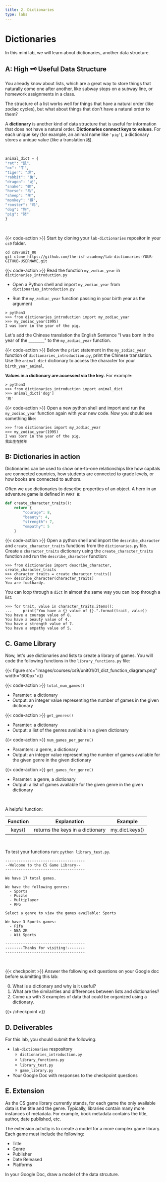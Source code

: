 ```yaml
---
title: 2. Dictionaries
type: labs
---
```


# Dictionaries 

In this mini lab, we will learn about dictionaries, another data structure. 


## A: High 🗝 Useful Data Structure

You already know about lists, which are a great way to store things that naturally come one after another, like subway stops on a subway line, or homework assignments in a class. 

The structure of a list works well for things that have a natural order (like zodiac cycles), but what about things that don't have a natural order to them?

A **dictionary** is another kind of data structure that is useful for information that does not have a natural order. **Dictionaries connect keys to values**. For each unique key (for example, an animal name like `'pig'`), a dictionary stores a unique value (like a translation `猪`). 

<br>


```python
animal_dict = {
"rat": "鼠",
"ox": "牛",
"tiger": "虎",
"rabbit": "兔",
"dragon": "龙",
"snake": "蛇",
"horse": "马",
"sheep": "羊",
"monkey": "猴",
"rooster": "鸡",
"dog": "狗",
"pig": "猪"
}
```


<br>


{{< code-action >}} Start by cloning your `lab-dictionaries` repositor in your `cs9` folder. 
```shell
cd cs9/unit_00
git clone https://github.com/the-isf-academy/lab-dictionaries-YOUR-GITHUB-USERNAME.git
```

{{< code-action >}} Read the function `my_zodiac_year` in `dictionaries_introduction.py`
- Open a Python shell and import `my_zodiac_year` from `dictionaries_introduction.py`

- Run the `my_zodiac_year` function passing in your birth year as the argument

```shell
> python3 
>>> from dictionaries_introduction import my_zodiac_year
>>> my_zodiac_year(1995)
I was born in the year of the pig.
```

Let's add the Chinese translation the English Sentence "I was born in the year of the ________" to the `my_zodiac_year` function. 

{{< code-action >}} Below the `print` statement in the `my_zodiac_year` function of `dictionaries_introduction.py`, print the Chinese translation. Use the `animal_dict` dictionary to access the character for your `birth_year_animal`. 

**Values in a dictionary are accessed via the key.** For example:
```shell
> python3 
>>> from dictionaries_introduction import animal_dict
>>> animal_dict['dog']
'狗'
```

{{< code-action >}} Open a new python shell and import and run the `my_zodiac_year` function again with your new code. Now you should see something like:

```shell
>>> from dictionaries import my_zodiac_year
>>> my_zodiac_year(1995)
I was born in the year of the pig.
我出生在猪年
```

## B: Dictionaries in action

Dictionaries can be used to show one-to-one relationships like how capitals are connected countries, how students are connected to grade levels, or how books are connected to authors. 

Often we use dictionaries to describe properties of an object. A hero in an adventure game is defined in `PART B`:

```python
def create_character_traits():
    return {
        "courage": 8,
        "beauty": 4,
        "strength": 7,
        "empathy": 5
    }
```

{{< code-action >}} Open a python shell and import the `describe_character` and `create_character_traits` functions from the `dictionaries.py` file. Create a `character_traits` dictionary using the `create_character_traits` function and run the `describe_character` function:

```shell
>>> from dictionaries import describe_character, create_character_traits
>>> character_traits = create_character_traits()
>>> describe_character(character_traits)
You are foolhardy.
```

You can loop through a `dict` in almost the same way you can loop through a list:

```shell
>>> for trait, value in character_traits.items():
...     print("You have a {} value of {}.".format(trait, value))
You have a courage value of 8.
You have a beauty value of 4.
You have a strength value of 7.
You have a empathy value of 5.
```


## C. Game Library

Now, let's use dictionaries and lists to create a library of games. You will code the following functions in the `library_functions.py` file:


{{< figure src="images/courses/cs9/unit01/01_dict_function_diagram.png" width="600px">}}




{{< code-action >}} `total_num_games()`
- Paramter: a dictionary 
- Output: an integer value representing the number of games in the given dictionary 

{{< code-action >}} `get_genres()`
- Paramter: a dictionary 
- Output: a list of the genres available in a given dictionary 

{{< code-action >}} `num_games_per_genre()`
- Paramters: a genre, a dictionary 
- Output: an integer value representing the number of games available for the given genre in the given dictionary

{{< code-action >}} `get_games_for_genre()`
- Paramter: a genre, a dictionary 
- Output: a list of games available for the given genre in the given dictionary

<br>

A helpful function:

| Function  | Explanation  |  Example |
|:-:|:-:|:-:|
| keys() | returns the keys in a dictionary  |  my_dict.keys() |

<br>

To test your functions run: `python library_test.py`.

```shell
------------------------------------
--Welcome to the CS Game Library--
------------------------------------

We have 17 total games.

We have the following genres:
  - Sports
  - Puzzle
  - Multiplayer
  - RPG

Select a genre to view the games available: Sports

We have 3 Sports games:
  - Fifa
  - NBA 2K
  - Wii Sports

------------------------------------
--------Thanks for visiting!--------
------------------------------------
```

<br>

{{< checkpoint >}}
Answer the following exit questions on your Google doc before submitting this lab:

0. What is a dictionary and why is it useful? 
0. What are the similarities and differences between lists and dictionaries? 
0. Come up with 3 examples of data that could be organized using a dictionary.


{{< /checkpoint >}}

## D. Deliverables
For this lab, you should submit the following:

- `lab-dictionaries` respository
    - `dictionaries_introduction.py`
    - `library_functions.py`
    - `library_test.py`
    - `game_library.py`
- Your Google Doc with responses to the checkpoint questions

## E. Extension
As the CS game library currently stands, for each game the only available data is the title and the genre. Typically, libraries contain many more instances of metadata. For example, book metadata contains the title, author, date published, etc. 

The extension actvitiy is to create a model for a more complex game library. Each game must include the following: 
- Title
- Genre
- Publisher
- Date Released
- Platforms 

In your Google Doc, draw a model of the data strcuture. 


